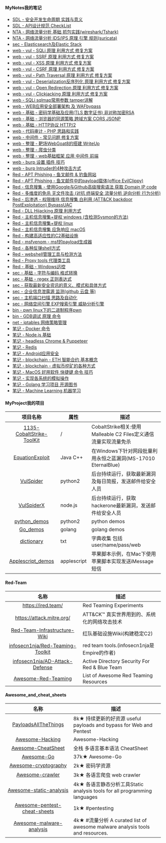 #### MyNotes我的笔记

 * [SDL - 安全开发生命周期 实践与意义](sdl.md)
 * [SDL - API设计规范 CheckList](sdl_API.md)
 * [NTA - 网络流量分析 基础 抓包实践(wireshark/Tshark)](NTA_analysis.md)
 * [NTA - 网络流量分析 IDS/IPS 原理 引擎 规则(suricata)](NTA_suricata.md)
 * [sec - Elasticsearch及Elastic Stack](sec_Elasticsearch.md)
 * [web - vul - SQLi 原理 利用方式 修复方案](web_vul_sqli.md)
 * [web - vul - SSRF 原理 利用方式 修复方案](web_vul_SSRF.md)
 * [web - vul - XSS  原理 利用方式 修复方案](web_vul_XSS.md)
 * [web - vul - CSRF 原理 利用方式 修复方案](web_vul_CSRF.md)
 * [web - vul - Path Traversal 原理 利用方式 修复方案]( web_vul_PathTraversal.md)
 * [web - vul - Deserialization反序列化 原理 利用方式 修复方案](web_vul_Deserialization.md)
 * [web - vul - Open Redirection 原理 利用方式 修复方案](web_vul_OpenRedirection.md)
 * [web - vul - Clickjacking 原理 利用方式 修复方案](web_vul_ClickJacking.md)
 * [web - SQLi sqlmap常用参数 tamper详解](sec_sqlmap.md)
 * [web - WEB应用安全部署架构 及 WAFbypass](web_WAF_bypass.md)
 * [web - 基础 - 密码学基础及应用(TLS 数字证书) 非对称加密RSA](web_x_https_tls.md)
 * [web - 基础 - 浏览器的同源策略 跨域方案 CORS JSONP](web_x_SOP.md)
 * [web - 基础 - HTTP协议 HTTP/2](web_HTTP.md)
 * [web - 代码审计 - PHP 思路和实践](web_code_audit_PHP.md)
 * [web - 中间件 - 常见问题 修复方案](web_vul_mid_SSL_slowhttpdos.md)
 * [web - 整理 - 靶场WebGoat8的搭建 WriteUp](z_web_webgoat.md)
 * [web - 整理 - 爬虫分类](z_web_crawl.md)
 * [web - 整理 - web基础框架 应用 中间件 前端](web_apps.md)
 * [web - burp 设置 插件 技巧](web_x_burp.md)
 * [web - burp Intruder的4种攻击方式](web_x_burp_Intruder.md)
 * [Red - APT Phishing - 鱼叉邮件 & 钓鱼网站](sec_Phishing.md)
 * [Red - APT Phishing - 鱼叉邮件中的payload载体(office EvilClippy)](sec_Phishing_mail_payload.md)
 * [Red - 信息搜集 - 使用Google与Github高级搜索语法 获取 Domain IP code](sec_info_gathering.md)
 * [Red - 多维度的免杀 无文件攻击 (对抗 终端安全 流量分析 逆向分析 行为分析)](sec_evasion.md) 
 * [Red - 后渗透 - 权限维持 信息搜集 白利用 (ATT&CK backdoor PostExploitation) BypassUAC](sec_RAT_post_exploitation.md)
 * [Red - DLL Hijacking 原理 利用方式](sec_vul_DllHijacking.md)
 * [Red - 主机信息搜集+提权 windows (含检测Sysmon的方法)](sec_PrivilegeEscalation_windows.md)
 * [Red - 主机信息搜集+提权 linux](sec_PrivilegeEscalation_linux.md)
 * [Red - 主机信息搜集 应急响应 macOS](sec_mac.md)
 * [Red - 构建高适应性的C2基础设施](sec_C2.md)
 * [Red - msfvenom - msf的payload生成器](sec_msfvenom.md)
 * [Red - 各种反弹shell方式](sec_ReverseShellCheatsheet.md)
 * [Red - webshell管理工具与检测方法](sec_webshell.md)
 * [Red - Proxy tools 代理类工具](sec_proxy.md)
 * [Red - 基础 - Windows远控](sec_RAT.md)
 * [sec - 基础 - 字符与编码 格式转换](sec_encoder.md)
 * [sec - 基础 - regex 正则表达式](sec_regex.md)
 * [sec - 获取最新安全资讯的意义、模式和具体方式](sec_get_news.md)
 * [sec - 企业信息泄露源 监测(github 云盘 等)](sec_info_scan.md)
 * [sec - 主机端口扫描 思路及自动化](host_sec_port_service_exp.md)
 * [sec - 网络空间引擎 EXP搜索引擎 威胁分析引擎](sec_websites.md)
 * [bin - pwn linux下的二进制程序pwn](bin_pwn.md)
 * [bin - GDB调试 原理 命令](bin_GDB.md)
 * [net - iptables 网络策略管理](net_iptables.md)
 * [笔记 - Docker 命令](note_Docker.md)
 * [笔记 - Node.js 基础](note_node.md)
 * [笔记 - headless Chrome & Puppeteer](web_headless.md)
 * [笔记 - Redis](note_DB_redis.md)
 * [笔记 - Android应用安全](note_sec_android.md)
 * [笔记 - blockchain - ETH 智能合约 基本概念](blockchain_SmartContracts.md)
 * [笔记 - blockchain - 虚拟币挖矿的各种方式](blockchain_mining.md)
 * [笔记 - MacOS 好用软件 快捷键 命令 技巧](z_command_Mac.md)
 * [笔记 - 实现各系统的模拟操作](z_auto_operation.md)
 * [笔记 - Golang 学习项目 开源图书](note_Golang.md)
 * [笔记 - Machine Learning 机器学习](note_machine_learning.md)

#### MyProject我的项目

|项目名称|属性|描述|
|:-------------:|--|-----|
|[1135-CobaltStrike-ToolKit](https://github.com/1135/1135-CobaltStrike-ToolKit)|/|CobaltStrike相关:使用Malleable C2 Files定义通信流量实现流量免杀|
|[EquationExploit](https://github.com/1135/EquationExploit)|Java C++|在Windows下针对网段批量利用永恒之蓝漏洞(MS-17010 EternalBlue) |
|[VulSpider](https://github.com/1135/VulSpider)|python2|后台持续运行，获取最新漏洞及每日简报，发送邮件给安全人员|
|[VulSpiderX](https://github.com/1135/VulSpiderX)|node.js|后台持续运行，获取hackerone最新漏洞，发送邮件给安全人员|
|[python_demos](https://github.com/1135/python_demos)|python2|python demos|
|[Go_demos](https://github.com/1135/Go_demos)|golang|golang demos|
|[dictionary](https://github.com/1135/dictionary)|txt|字典收集 包括user/name/pass/web|
|[Applescript_demos](https://github.com/1135/Applescript_demos)|applescript|苹果脚本示例，在Mac下使用苹果脚本实现发送iMessage短信|

#### Red-Team

|名称|描述|
|:-------------:|--|
|https://ired.team/| Red Teaming Experiments |
|https://attack.mitre.org/| ATT&CK™ 真实世界用到的、系统化的网络攻击技术|
|[Red-Team-Infrastructure-Wiki](https://github.com/bluscreenofjeff/Red-Team-Infrastructure-Wiki)|红队基础设施Wiki(构建稳定C2)|
|[infosecn1nja/Red-Teaming-Toolkit](https://github.com/infosecn1nja/Red-Teaming-Toolkit)|red team tools.(infosecn1nja是Empire的作者)|
|[infosecn1nja/AD-Attack-Defense](https://github.com/infosecn1nja/AD-Attack-Defense)|Active Directory Security For Red & Blue Team|
|[Awesome-Red-Teaming](https://github.com/yeyintminthuhtut/Awesome-Red-Teaming)|List of Awesome Red Teaming Resources|

#### Awesome_and_cheat_sheets

|名称|描述|
|:-------------:|-----|
|[PayloadsAllTheThings](https://github.com/swisskyrepo/PayloadsAllTheThings)|8k★ 持续更新的好资源 useful payloads and bypass for Web and Pentest|
|[Awesome-Hacking](https://github.com/Hack-with-Github/Awesome-Hacking)|Awesome-Hacking|
|[Awesome-CheatSheet](https://github.com/wxyyxc1992/Awesome-CheatSheet)|全栈 多语言基本语法 CheatSheet|
|[Awesome-Go](https://github.com/avelino/awesome-go)|37k★ Awesome-Go|
|[Awesome-cryptography](https://github.com/sobolevn/awesome-cryptography)|2k★ 密码学资源|
|[Awesome-crawler](https://github.com/BruceDone/awesome-crawler)|3k★ 各语言爬虫 web crawler|
|[Awesome-static-analysis](https://github.com/mre/awesome-static-analysis)|4k★ 各语言静态分析工具Static analysis tools for all programming languages|
|[Awesome-pentest-cheat-sheets](https://github.com/coreb1t/awesome-pentest-cheat-sheets)|1k★ #pentesting |
|[Awesome-malware-analysis](https://github.com/rshipp/awesome-malware-analysis)|4k★ #流量分析 A curated list of awesome malware analysis tools and resources.|

